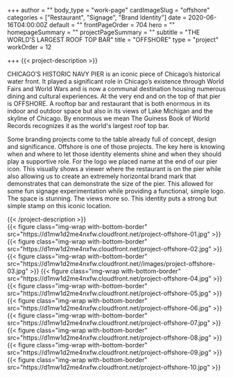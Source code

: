 +++
author = ""
body_type = "work-page"
cardImageSlug = "offshore"
categories = ["Restaurant", "Signage", "Brand Identity"]
date = 2020-06-16T04:00:00Z
default = ""
frontPageOrder = 704
hero = ""
homepageSummary = ""
projectPageSummary = ""
subtitle = "THE WORLD’S LARGEST ROOF TOP BAR"
title = "OFFSHORE"
type = "project"
workOrder = 12

+++
{{< project-description >}}
<p>CHICAGO’S HISTORIC NAVY PIER is an iconic piece of Chicago’s historical water front. It played a significant role in Chicago’s existence through World Fairs and World Wars and is now a communal destination housing numerous dining and cultural experiences. At the very end and on the top of that pier is OFFSHORE. A rooftop bar and restaurant that is both enormous in its indoor and outdoor space but also in its views of Lake Michigan and the skyline of Chicago. By enormous we mean The Guiness Book of World Records recognizes it as the world's largest roof top bar.</p>
<p>Some branding projects come to the table already full of concept, design and significance. Offshore is one of those projects. The key here is knowing when and where to let those identity elements shine and when they should play a supportive role. For the logo we placed name at the end of our pier icon. This visually shows a viewer where the restaurant is on the pier while also allowing us to create an extremely horizontal brand mark that demonstrates that can demonstrate the size of the pier. This allowed for some fun signage experimentation while providing a functional, simple logo. The space is stunning. The views more so. This identity puts a strong but simple stamp on this iconic location.</p>
{{< /project-description >}}

<div class="project-item">
{{< figure class="img-wrap with-bottom-border" src="https://d1mw1d2me4nxfw.cloudfront.net/project-offshore-01.jpg" >}}
{{< figure class="img-wrap with-bottom-border" src="https://d1mw1d2me4nxfw.cloudfront.net/project-offshore-02.jpg" >}}
{{< figure class="img-wrap with-bottom-border" src="https://d1mw1d2me4nxfw.cloudfront.net//images/project-offshore-03.jpg" >}}
{{< figure class="img-wrap with-bottom-border" src="https://d1mw1d2me4nxfw.cloudfront.net/project-offshore-04.jpg" >}}
{{< figure class="img-wrap with-bottom-border" src="https://d1mw1d2me4nxfw.cloudfront.net/project-offshore-05.jpg" >}}
{{< figure class="img-wrap with-bottom-border" src="https://d1mw1d2me4nxfw.cloudfront.net/project-offshore-06.jpg" >}}
{{< figure class="img-wrap with-bottom-border" src="https://d1mw1d2me4nxfw.cloudfront.net/project-offshore-07.jpg" >}}
{{< figure class="img-wrap with-bottom-border" src="https://d1mw1d2me4nxfw.cloudfront.net/project-offshore-08.jpg" >}}
{{< figure class="img-wrap with-bottom-border" src="https://d1mw1d2me4nxfw.cloudfront.net/project-offshore-09.jpg" >}}
{{< figure class="img-wrap with-bottom-border" src="https://d1mw1d2me4nxfw.cloudfront.net/project-offshore-10.jpg" >}}
</div>